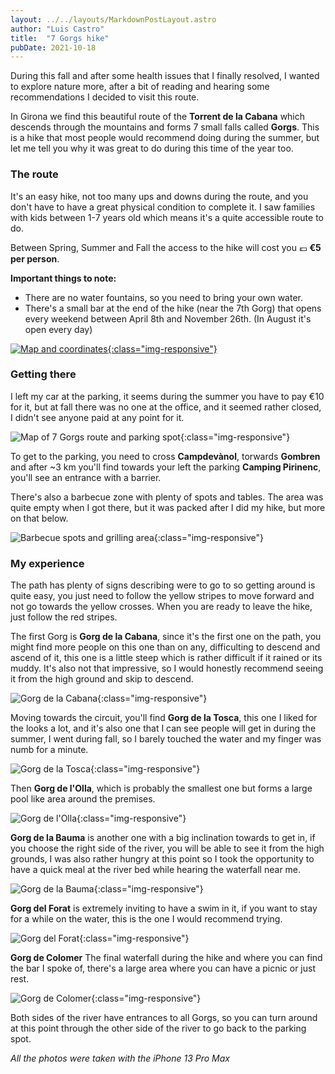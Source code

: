 ```yaml
---
layout: ../../layouts/MarkdownPostLayout.astro
author: "Luis Castro"
title:  "7 Gorgs hike"
pubDate: 2021-10-18
---
```


During this fall and after some health issues that I finally resolved, I wanted to explore nature more, after a bit of reading and hearing some recommendations I decided to visit this route.

In Girona we find this beautiful route of the **Torrent de la Cabana** which descends through the mountains and forms 7 small falls called **Gorgs**. This is a hike that most people would recommend doing during the summer, but let me tell you why it was great to do during this time of the year too.

### The route
It's an easy hike, not too many ups and downs during the route, and you don't have to have a great physical condition to complete it. I saw families with kids between 1-7 years old which means it's a quite accessible route to do.

Between Spring, Summer and Fall the access to the hike will cost you 💶 **€5 per person**.

**Important things to note:**
* There are no water fountains, so you need to bring your own water.
* There's a small bar at the end of the hike (near the 7th Gorg) that opens every weekend between April 8th and November 26th. (In August it's open every day)

[![Map and coordinates](/images/hikes/map-route.webp){:class="img-responsive"}](https://maps.apple.com/?address=Carretera%20Gombr%C3%A8n,%2017530%20Campdev%C3%A0nol,%20Girona,%20Spain&ll=42.227497,2.139639&q=Ruta%20del%20Sets%20Gorgs&_ext=EiYpFifCC44cRUAx4UQ+xoURAUA5lPznZ7QdRUBBFZKFLV4qAUBQBA%3D%3D)

### Getting there
I left my car at the parking, it seems during the summer you have to pay €10 for it, but at fall there was no one at the office, and it seemed rather closed, I didn't see anyone paid at any point for it.

![Map of 7 Gorgs route and parking spot](/images/hikes/IMG_0096.webp){:class="img-responsive"}

To get to the parking, you need to cross **Campdevànol**, torwards **Gombren** and after ~3 km you'll find towards your left the parking **Camping Pirinenc**, you'll see an entrance with a barrier.

There's also a barbecue zone with plenty of spots and tables. The area was quite empty when I got there, but it was packed after I did my hike, but more on that below.

![Barbecue spots and grilling area](/images/hikes/IMG_0092.webp){:class="img-responsive"}

### My experience

The path has plenty of signs describing were to go to so getting around is quite easy, you just need to follow the yellow stripes to move forward and not go towards the yellow crosses. When you are ready to leave the hike, just follow the red stripes.

The first Gorg is **Gorg de la Cabana**, since it's the first one on the path, you might find more people on this one than on any, difficulting to descend and ascend of it, this one is a little steep which is rather difficult if it rained or its muddy. It's also not that impressive, so I would honestly recommend seeing it from the high ground and skip to descend.

![Gorg de la Cabana](/images/hikes/IMG_0100.webp){:class="img-responsive"}

Moving towards the circuit, you'll find **Gorg de la Tosca**, this one I liked for the looks a lot, and it's also one that I can see people will get in during the summer, I went during fall, so I barely touched the water and my finger was numb for a minute.

![Gorg de la Tosca](/images/hikes/IMG_0115.webp){:class="img-responsive"}

Then **Gorg de l'Olla**, which is probably the smallest one but forms a large pool like area around the premises.

![Gorg de l'Olla](/images/hikes/IMG_0128.webp){:class="img-responsive"}

**Gorg  de la Bauma** is another one with a big inclination towards to get in, if you choose the right side of the river, you will be able to see it from the high grounds, I was also rather hungry at this point so I took the opportunity to have a quick meal at the river bed while hearing the waterfall near me.

![Gorg de la Bauma](/images/hikes/IMG_0123.webp){:class="img-responsive"}

**Gorg del Forat** is extremely inviting to have a swim in it, if you want to stay for a while on the water, this is the one I would recommend trying.

![Gorg del Forat](/images/hikes/IMG_0140.webp){:class="img-responsive"}

**Gorg de Colomer** The final waterfall during the hike and where you can find the bar I spoke of, there's a large area where you can have a picnic or just rest.

![Gorg de Colomer](/images/hikes/IMG_0150.webp){:class="img-responsive"}

Both sides of the river have entrances to all Gorgs, so you can turn around at this point through the other side of the river to go back to the parking spot.

*All the photos were taken with the iPhone 13 Pro Max*
